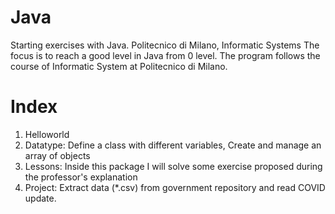 # Java
Starting exercises with Java. Politecnico di Milano, Informatic Systems
The focus is to reach a good level in Java from 0 level. The program follows the course of Informatic System at Politecnico di Milano.

# Index
  1. Helloworld
  2. Datatype: Define a class with different variables, Create and manage an array of objects
  3. Lessons: Inside this package I will solve some exercise proposed during the professor's explanation
  4. Project: Extract data (*.csv) from government repository and read COVID update.
